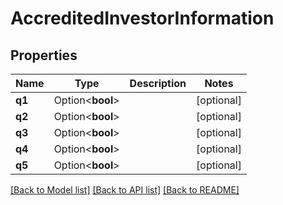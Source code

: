 # AccreditedInvestorInformation

## Properties

Name | Type | Description | Notes
------------ | ------------- | ------------- | -------------
**q1** | Option<**bool**> |  | [optional]
**q2** | Option<**bool**> |  | [optional]
**q3** | Option<**bool**> |  | [optional]
**q4** | Option<**bool**> |  | [optional]
**q5** | Option<**bool**> |  | [optional]

[[Back to Model list]](../README.md#documentation-for-models) [[Back to API list]](../README.md#documentation-for-api-endpoints) [[Back to README]](../README.md)


